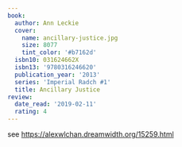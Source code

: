 ```yaml
---
book:
  author: Ann Leckie
  cover:
    name: ancillary-justice.jpg
    size: 8077
    tint_color: '#b7162d'
  isbn10: 031624662X
  isbn13: '9780316246620'
  publication_year: '2013'
  series: 'Imperial Radch #1'
  title: Ancillary Justice
review:
  date_read: '2019-02-11'
  rating: 4
---
```


see <https://alexwlchan.dreamwidth.org/15259.html>